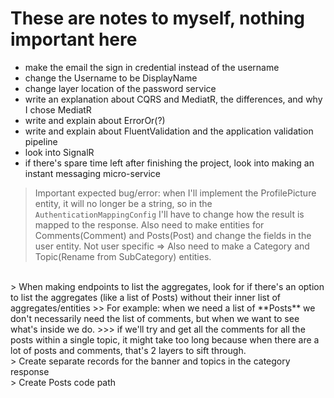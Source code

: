 # These are notes to myself, nothing important here

- make the email the sign in credential instead of the username
- change the Username to be DisplayName
- change layer location of the password service
- write an explanation about CQRS and MediatR, the differences, and why I chose MediatR
- write and explain about ErrorOr(?)
- write and explain about FluentValidation and the application validation pipeline
- look into SignalR
- if there's spare time left after finishing the project, look into making an instant messaging micro-service

> Important expected bug/error: when I'll implement the ProfilePicture entity, it will no longer be a string, so in the `AuthenticationMappingConfig` I'll have to change how the result is mapped to the response.
> Also need to make entities for Comments(Comment) and Posts(Post) and change the fields in the user entity.
> Not user specific => Also need to make a Category and Topic(Rename from SubCategory) entities.
</br>
> When making endpoints to list the aggregates, look for if there's an option to list the aggregates (like a list of Posts) without their inner list of aggregates/entities
>> For example: when we need a list of **Posts** we don't necessarily need the list of comments, but when we want to see what's inside we do.
>>> if we'll try and get all the comments for all the posts within a single topic, it might take too long because when there are a lot of posts and comments, that's 2 layers to sift through.
</br>
> Create separate records for the banner and topics in the category response
</br>
> Create Posts code path
